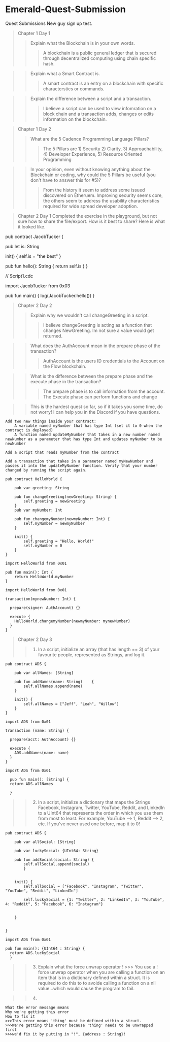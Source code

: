 # Emerald-Quest-Submission
Quest Submissions
New guy sign up test.

>Chapter 1 Day 1
>>Explain what the Blockchain is in your own words. 
>>> A blockchain is a public general ledger that is secured through decentralized computing using chain specific hash.

>>Explain what a Smart Contract is. 
>>>A smart contract is an entry on a blockchain with specific characterstics or commands.

>>Explain the difference between a script and a transaction.
>>>I believe a script can be used to view infomration on a block chain and a transaction adds, changes or edits information on the blockchain.  

>Chapter 1 Day 2
>>What are the 5 Cadence Programming Language Pillars?
>>> The 5 Pillars are 1) Security 2) Clarity, 3) Approachability, 4) Developer Experience, 5) Resource Oriented Programming

>>In your opinion, even without knowing anything about the Blockchain or coding, why could the 5 Pillars be useful (you don't have to answer this for #5)?
>>> From the history it seem to address some issued discovered on Etheruem.  Improving security seems core, the others seem to address the usability characteristics required for wide spread developer adoption.  

>Chapter 2 Day 1
>Completed the exercise in the playground, but not sure how to share the file/export. How is it best to share? 
>Here is what it looked like.  

pub contract JacobTucker {
 
  pub let is: String

  init() {
      self.is = "the best"
  }

  pub fun hello(): String {
      return self.is
  }
}

// Script1.cdc

import JacobTucker from 0x03

pub fun main() {
    log(JacobTucker.hello())
}

>Chapter 2 Day 2
>>    Explain why we wouldn't call changeGreeting in a script.
>>>   I believe changeGreeting is acting as a function that changes NewGreeting. Im not sure a value would get returned.     

>>   What does the AuthAccount mean in the prepare phase of the transaction?
>>>  AuthAccount is the users ID credentials to the Account on the Flow blockchain.  

>>   What is the difference between the prepare phase and the execute phase in the transaction?
>>>  The prepare phase is to call information from the account.  The Execute phase can perform functions and change 

>>  This is the hardest quest so far, so if it takes you some time, do not worry! I can help you in the Discord if you have questions.

    Add two new things inside your contract:
        A variable named myNumber that has type Int (set it to 0 when the contract is deployed)
        A function named updateMyNumber that takes in a new number named newNumber as a parameter that has type Int and updates myNumber to be newNumber

    Add a script that reads myNumber from the contract

    Add a transaction that takes in a parameter named myNewNumber and passes it into the updateMyNumber function. Verify that your number changed by running the script again.
```cadence
pub contract HelloWorld {

    pub var greeting: String

    pub fun changeGreeting(newGreeting: String) {
        self.greeting = newGreeting
    }
    pub var myNumber: Int
    
    pub fun changemyNumber(newmyNumber: Int) {
        self.myNumber = newmyNumber
    }

    init() {
        self.greeting = "Hello, World!"
        self.myNumber = 0
    }
}
```

```cadence
import HelloWorld from 0x01

pub fun main(): Int {
    return HelloWorld.myNumber
}
```
```cadence
import HelloWorld from 0x01

transaction(mynewNumber: Int) {

  prepare(signer: AuthAccount) {}

  execute {
    HelloWorld.changemyNumber(newmyNumber: mynewNumber)
  }
}
```

>Chapter 2 Day 3
>>1. In a script, initialize an array (that has length == 3) of your favourite people, represented as Strings, and log it.
```cadence
pub contract ADS {

    pub var allNames: [String] 
    
    pub fun addNames(name: String)    {
        self.allNames.append(name)
    }

    init() {
        self.allNames = ["Jeff", "Leah", "Willow"]
    }
}
```
```cadence
import ADS from 0x01

transaction (name: String) {

  prepare(acct: AuthAccount) {}

  execute {
    ADS.addNames(name: name)
  }
}
```
```cadence
import ADS from 0x01

  pub fun main(): [String] {
  return ADS.allNames

  }
```

>>2. In a script, initialize a dictionary that maps the Strings Facebook, Instagram, Twitter, YouTube, Reddit, and LinkedIn to a UInt64 that represents the order in which you use them from most to least. For example, YouTube --> 1, Reddit --> 2, etc. If you've never used one before, map it to 0!

```cadence
pub contract ADS {

    pub var allSocial: [String]

    pub var luckySocial: {UInt64: String}

    pub fun addSocial(social: String) {
        self.allSocial.append(social)
        }

    
    init() {
        self.allSocial = ["Facebook", "Instagram", "Twitter", "YouTube", "Reddit", "LinkedIn"]    

        self.luckySocial = {1: "Twitter", 2: "LinkedIn", 3: "YouTube", 4: "Reddit", 5: "Facebook", 6: "Instagram"}


    }

   
}
```

```cadence
import ADS from 0x01

pub fun main(): {UInt64 : String} {
  return ADS.luckySocial
  }
```
  >>3.  Explain what the force unwrap operator !
    >>> You use a ! force unwrap operator when you are calling a function on an item that is in a dictionary defined within a struct.  It is required to do this to to avoide calling a function on a nil value...which would cause the program to fail.
  
  >>4.  
    What the error message means
    Why we're getting this error
    How to fix it
    >>>This error means 'thing' must be defined within a struct.
    >>>We're getting this error because 'thing' needs to be unwrapped first
    >>>we'd fix it by putting in "!", {address : String}!

